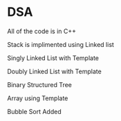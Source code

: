 # DSA
All of the code is in C++

Stack is implimented using Linked list

Singly Linked List with Template

Doubly Linked List with Template

Binary Structured Tree

Array using Template

Bubble Sort Added